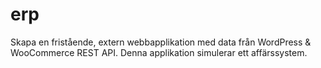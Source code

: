 # erp
Skapa en fristående, extern webbapplikation med data från WordPress &amp; WooCommerce REST API. Denna applikation simulerar ett affärssystem.
